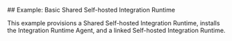 ## Example: Basic Shared Self-hosted Integration Runtime

This example provisions a Shared Self-hosted Integration Runtime, installs the Integration Runtime Agent, and a linked Self-hosted Integration Runtime.
